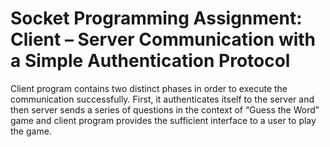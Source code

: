 
# Socket Programming Assignment: Client – Server Communication with a Simple Authentication Protocol

Client program contains two distinct phases in order to execute the communication successfully. First, it authenticates itself to the server and then server sends a series of questions in the context of “Guess the Word” game and client program provides the sufficient interface to a user to play the game.